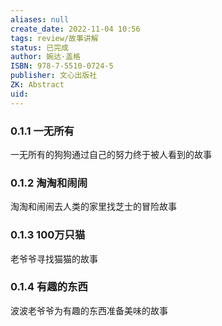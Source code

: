 ```yaml
---
aliases: null
create_date: 2022-11-04 10:56
tags: review/故事讲解
status: 已完成
author: 婉达·盖格
ISBN: 978-7-5510-0724-5
publisher: 文心出版社
ZK: Abstract
uid: 
---
```



### 0.1.1 一无所有

一无所有的狗狗通过自己的努力终于被人看到的故事

### 0.1.2 淘淘和闹闹

淘淘和闹闹去人类的家里找芝士的冒险故事

### 0.1.3 100万只猫

老爷爷寻找猫猫的故事

### 0.1.4 有趣的东西

波波老爷爷为有趣的东西准备美味的故事